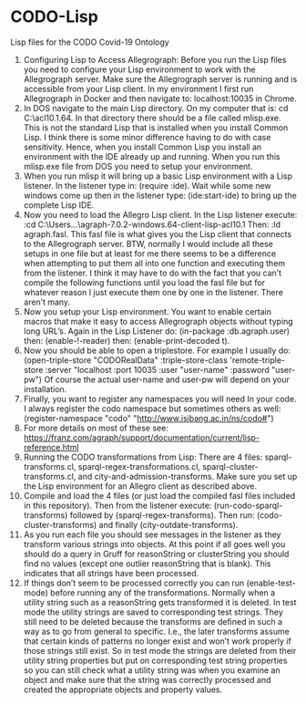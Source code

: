 # CODO-Lisp
Lisp files for the CODO Covid-19 Ontology
1.	Configuring Lisp to Access Allegrograph: Before you run the Lisp files you need to configure your Lisp environment to work with the Allegrograph server. Make sure the Allegrograph server is running and is accessible from your Lisp client. In my environment I first run Allegrograph in Docker and then navigate to: localhost:10035 in Chrome. 
2.	In DOS navigate to the main Lisp directory. On my computer that is: cd C:\acl10.1.64. In that directory there should be a file called mlisp.exe. This is not the standard Lisp that is installed when you install Common Lisp. I think there is some minor difference having to do with case sensitivity. Hence, when you install Common Lisp you install an environment with the IDE already up and running. When you run this mlisp.exe file from DOS you need to setup your environment. 
3.	When you run mlisp it will bring up a basic Lisp environment with a Lisp listener. In the listener type in: (require :ide).  Wait while some new windows come up then in the listener type: (ide:start-ide) to bring up the complete Lisp IDE. 
4.	Now you need to load the Allegro Lisp client. In the Lisp listener execute:  :cd C:\Users\...\agraph-7.0.2-windows.64-client-lisp-acl10.1  Then: :ld agraph.fasl.  This fasl file is what gives you the Lisp client that connects to the Allegrograph server. BTW, normally I would include all these setups in one file but at least for me there seems to be a difference when attempting to put them all into one function and executing them from the listener. I think it may have to do with the fact that you can’t compile the following functions until you load the fasl file but for whatever reason I just execute them one by one in the listener. There aren’t many. 
5.	Now you setup your Lisp environment. You want to enable certain macros that make it easy to access Allegrograph objects without typing long URL’s. Again in the Lisp Listener do: (in-package :db.agraph.user)  then: (enable-!-reader) then: (enable-print-decoded t). 
6.	Now you should be able to open a triplestore. For example I usually do: (open-triple-store "CODORealData"    :triple-store-class  'remote-triple-store    :server "localhost  :port 10035 :user "user-name" :password "user-pw") Of course the actual user-name and user-pw will depend on your installation. 
7.	Finally, you want to register any namespaces you will need In your code. I always register the codo namespace but sometimes others as well: (register-namespace "codo" "http://www.isibang.ac.in/ns/codo#")
8.	For more details on most of these see: https://franz.com/agraph/support/documentation/current/lisp-reference.html 
1.	Running the CODO transformations from Lisp: There are 4 files: sparql-transforms.cl, sparql-regex-transformations.cl, sparql-cluster-transforms.cl, and city-and-admission-transforms. Make sure you set up the Lisp environment for an Allegro client as described above. 
2.	Compile and load the 4 files (or just load the compiled fasl files included in this repository). Then from the listener execute: (run-codo-sparql-transforms) followed by (sparql-regex-transforms). Then run: (codo-cluster-transforms) and finally (city-outdate-transforms).  
3.	As you run each file you should see messages in the listener as they transform various strings into objects. At this point if all goes well you should do a query in Gruff for reasonString or clusterString you should find no values (except one outlier reasonString that is blank). This indicates that all strings have been processed. 
4.	If things don’t seem to be processed correctly you can run (enable-test-mode) before running any of the transformations. Normally when a utility string such as a reasonString gets transformed it is deleted. In test mode the utility strings are saved to corresponding test strings. They still need to be deleted because the transforms are defined in such a way as to go from general to specific. I.e., the later transforms assume that certain kinds of patterns no longer exist and won’t work properly if those strings still exist. So in test mode the strings are deleted from their utility string properties but put on corresponding test string properties so you can still check what a utility string was when you examine an object and make sure that the string was correctly processed and created the appropriate objects and property values. 
